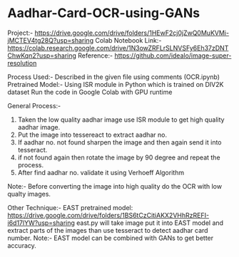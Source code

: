 # Aadhar-Card-OCR-using-GANs

Project:- https://drive.google.com/drive/folders/1HEwF2cj0jZwQ0MuKVMi-jMCTEV4tg28Q?usp=sharing
Colab Notebook Link:- https://colab.research.google.com/drive/1N3owZRFLrSLNVSFy6Eh37zDNTChwKqn2?usp=sharing
Reference:- https://github.com/idealo/image-super-resolution

Process Used:- Described in the given file using comments (OCR.ipynb)
Pretrained Model:- Using ISR module in Python which is trained on DIV2K dataset
Run the code in Google Colab with GPU runtime

General Process:-
1. Taken the low quality aadhar image use ISR module to get high quality aadhar image.
2. Put the image into tessereact to extract aadhar no.
3. If aadhar no. not found sharpen the image and then again send it into tesseract.
4. if not found again then rotate the image by 90 degree and repeat the process.
5. After find aadhar no. validate it using Verhoeff Algorithm

Note:- Before converting the image into high quality do the OCR with low qualty images.

Other Technique:-
EAST pretrained model: https://drive.google.com/drive/folders/1BS6tCzCitiAKX2VHhRzREFI-i6d17lYW?usp=sharing
east.py will take image put it into EAST model and extract parts of the images than use tesseract to detect aadhar card number.
Note:- EAST model can be combined with GANs to get better accuracy.
